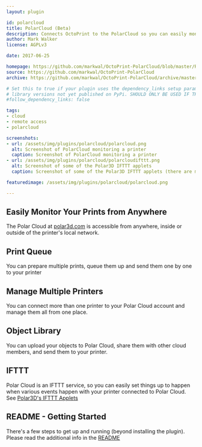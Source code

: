 ```yaml
---
layout: plugin

id: polarcloud
title: PolarCloud (Beta)
description: Connects OctoPrint to the PolarCloud so you can easily monitor and control outside of your local network
author: Mark Walker
license: AGPLv3

date: 2017-06-25

homepage: https://github.com/markwal/OctoPrint-PolarCloud/blob/master/README.md
source: https://github.com/markwal/OctoPrint-PolarCloud
archive: https://github.com/markwal/OctoPrint-PolarCloud/archive/master.zip

# Set this to true if your plugin uses the dependency_links setup parameter to include
# library versions not yet published on PyPi. SHOULD ONLY BE USED IF THERE IS NO OTHER OPTION!
#follow_dependency_links: false

tags:
- cloud
- remote access
- polarcloud

screenshots:
- url: /assets/img/plugins/polarcloud/polarcloud.png
  alt: Screenshot of PolarCloud monitoring a printer
  caption: Screenshot of PolarCloud monitoring a printer
- url: /assets/img/plugins/polarcloud/polarcloudifttt.png
  alt: Screenshot of some of the Polar3D IFTTT applets
  caption: Screenshot of some of the Polar3D IFTTT applets (there are many more)

featuredimage: /assets/img/plugins/polarcloud/polarcloud.png

---
```

## Easily Monitor Your Prints from Anywhere

The Polar Cloud at [polar3d.com](https://polar3d.com) is accessible from
anywhere, inside or outside of the printer's local network.

## Print Queue

You can prepare multiple prints, queue them up and send them one by one to your
printer

## Manage Multiple Printers

You can connect more than one printer to your Polar Cloud account and manage
them all from one place.

## Object Library

You can upload your objects to Polar Cloud, share them with other cloud
members, and send them to your printer.

## IFTTT

Polar Cloud is an IFTTT service, so you can easily set things up to happen when
various events happen with your printer connected to Polar Cloud. See [Polar3D's
IFTTT Applets](https://ifttt.com/polar3d)

## README - Getting Started

There's a few steps to get up and running (beyond installing the plugin).
Please read the additional info in the [README](https://github.com/markwal/OctoPrint-PolarCloud/blob/master/README.md)
